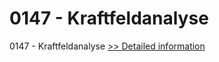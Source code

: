 # 0147 - Kraftfeldanalyse
0147 - Kraftfeldanalyse
[>> Detailed information](https://secure.shareit.com/shareit/product.html?productid=300997180&affiliateid=200057808)